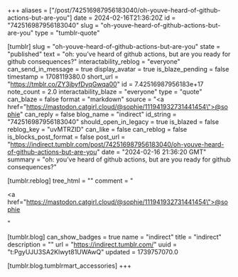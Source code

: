 +++
aliases = ["/post/742516987956183040/oh-youve-heard-of-github-actions-but-are-you"]
date = 2024-02-16T21:36:20Z
id = "742516987956183040"
slug = "oh-youve-heard-of-github-actions-but-are-you"
type = "tumblr-quote"

[tumblr]
slug = "oh-youve-heard-of-github-actions-but-are-you"
state = "published"
text = "oh: you&rsquo;ve heard of github actions, but are you ready for github consequences?"
interactability_reblog = "everyone"
can_send_in_message = true
display_avatar = true
is_blaze_pending = false
timestamp = 1708119380.0
short_url = "https://tmblr.co/ZY3jbyfDyqGwqa00"
id = 7.42516987956183e+17
note_count = 2.0
interactability_blaze = "everyone"
type = "quote"
can_blaze = false
format = "markdown"
source = "<a href=\"https://mastodon.catgirl.cloud/@sophie/111941932731441454\">@sophie</a>"
can_reply = false
blog_name = "indirect"
id_string = "742516987956183040"
should_open_in_legacy = true
is_blazed = false
reblog_key = "uvMTRZID"
can_like = false
can_reblog = false
is_blocks_post_format = false
post_url = "https://indirect.tumblr.com/post/742516987956183040/oh-youve-heard-of-github-actions-but-are-you"
date = "2024-02-16 21:36:20 GMT"
summary = "oh: you’ve heard of github actions, but are you ready for github consequences?"

[tumblr.reblog]
tree_html = ""
comment = "<p><a href=\"https://mastodon.catgirl.cloud/@sophie/111941932731441454\">@sophie</a></p>"

[tumblr.blog]
can_show_badges = true
name = "indirect"
title = "indirect"
description = ""
url = "https://indirect.tumblr.com/"
uuid = "t:PgyUJU3SA2Klwyt81UWAwQ"
updated = 1739757070.0

[tumblr.blog.tumblrmart_accessories]
+++
